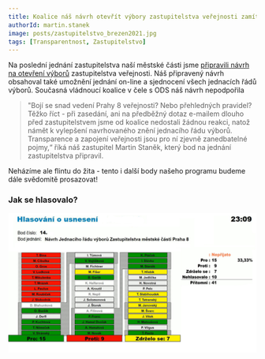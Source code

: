 ```yaml
---
title: Koalice náš návrh otevřít výbory zastupitelstva veřejnosti zamítla. Bojí se?
authorId: martin.stanek
image: posts/zastupitelstvo_brezen2021.jpg
tags: [Transparentnost, Zastupitelstvo]
---
```


Na poslední jednání zastupitelstva naší městské části jsme [připravili návrh na otevření výborů](https://praha8.pirati.cz/aktuality/chceme-otevrit-vybory-zastupitelstva-navrhujeme-jejich-novy-jednaci-rad.html) zastupitelstva veřejnosti. Náš připravený návrh obsahoval také umožnění jednání on-line a sjednocení všech jednacích řádů výborů. Současná vládnoucí koalice v čele s ODS náš návrh nepodpořila 

>"Bojí se snad vedení Prahy 8 veřejnosti? Nebo přehledných pravidel? Těžko říct - při zasedání, ani na předběžný dotaz e-mailem dlouho před zastupitelstvem jsme od koalice nedostali žádnou reakci, natož námět k vylepšení navrhovaného znění jednacího řádu výborů. Transparence a zapojení veřejnosti jsou pro ní zjevně zanedbatelné pojmy,“ říká náš zastupitel Martin Staněk, který bod na jednání zastupitelstva připravil. 

Neházíme ale flintu do žita - tento i další body našeho programu budeme dále svědomitě prosazovat! 

### Jak se hlasovalo?
![Hlasování - jednací řád, 17. 3. 2021](/assets/img/posts/hlasovani-2021-03-jednacirad.jpg)
